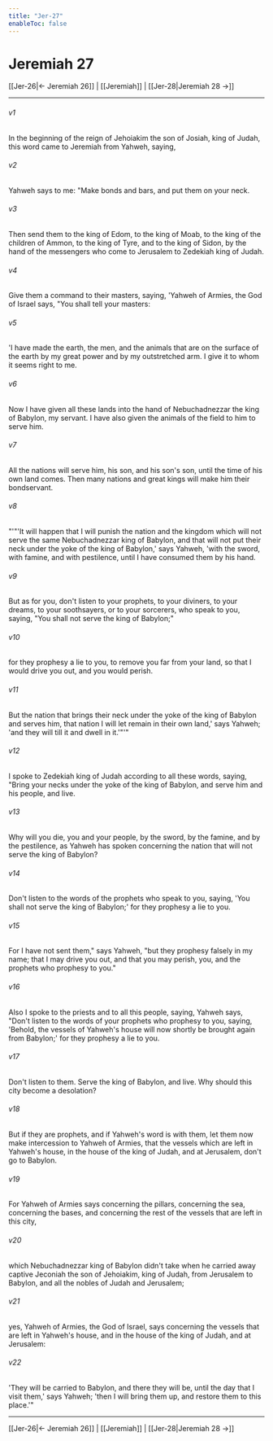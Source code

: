 ```yaml
---
title: "Jer-27"
enableToc: false
---
```

# Jeremiah 27

[[Jer-26|← Jeremiah 26]] | [[Jeremiah]] | [[Jer-28|Jeremiah 28 →]]
***



###### v1 
In the beginning of the reign of Jehoiakim the son of Josiah, king of Judah, this word came to Jeremiah from Yahweh, saying, 

###### v2 
Yahweh says to me: "Make bonds and bars, and put them on your neck. 

###### v3 
Then send them to the king of Edom, to the king of Moab, to the king of the children of Ammon, to the king of Tyre, and to the king of Sidon, by the hand of the messengers who come to Jerusalem to Zedekiah king of Judah. 

###### v4 
Give them a command to their masters, saying, 'Yahweh of Armies, the God of Israel says, "You shall tell your masters: 

###### v5 
'I have made the earth, the men, and the animals that are on the surface of the earth by my great power and by my outstretched arm. I give it to whom it seems right to me. 

###### v6 
Now I have given all these lands into the hand of Nebuchadnezzar the king of Babylon, my servant. I have also given the animals of the field to him to serve him. 

###### v7 
All the nations will serve him, his son, and his son's son, until the time of his own land comes. Then many nations and great kings will make him their bondservant. 

###### v8 
"'"'It will happen that I will punish the nation and the kingdom which will not serve the same Nebuchadnezzar king of Babylon, and that will not put their neck under the yoke of the king of Babylon,' says Yahweh, 'with the sword, with famine, and with pestilence, until I have consumed them by his hand. 

###### v9 
But as for you, don't listen to your prophets, to your diviners, to your dreams, to your soothsayers, or to your sorcerers, who speak to you, saying, "You shall not serve the king of Babylon;" 

###### v10 
for they prophesy a lie to you, to remove you far from your land, so that I would drive you out, and you would perish. 

###### v11 
But the nation that brings their neck under the yoke of the king of Babylon and serves him, that nation I will let remain in their own land,' says Yahweh; 'and they will till it and dwell in it.'"'" 

###### v12 
I spoke to Zedekiah king of Judah according to all these words, saying, "Bring your necks under the yoke of the king of Babylon, and serve him and his people, and live. 

###### v13 
Why will you die, you and your people, by the sword, by the famine, and by the pestilence, as Yahweh has spoken concerning the nation that will not serve the king of Babylon? 

###### v14 
Don't listen to the words of the prophets who speak to you, saying, 'You shall not serve the king of Babylon;' for they prophesy a lie to you. 

###### v15 
For I have not sent them," says Yahweh, "but they prophesy falsely in my name; that I may drive you out, and that you may perish, you, and the prophets who prophesy to you." 

###### v16 
Also I spoke to the priests and to all this people, saying, Yahweh says, "Don't listen to the words of your prophets who prophesy to you, saying, 'Behold, the vessels of Yahweh's house will now shortly be brought again from Babylon;' for they prophesy a lie to you. 

###### v17 
Don't listen to them. Serve the king of Babylon, and live. Why should this city become a desolation? 

###### v18 
But if they are prophets, and if Yahweh's word is with them, let them now make intercession to Yahweh of Armies, that the vessels which are left in Yahweh's house, in the house of the king of Judah, and at Jerusalem, don't go to Babylon. 

###### v19 
For Yahweh of Armies says concerning the pillars, concerning the sea, concerning the bases, and concerning the rest of the vessels that are left in this city, 

###### v20 
which Nebuchadnezzar king of Babylon didn't take when he carried away captive Jeconiah the son of Jehoiakim, king of Judah, from Jerusalem to Babylon, and all the nobles of Judah and Jerusalem; 

###### v21 
yes, Yahweh of Armies, the God of Israel, says concerning the vessels that are left in Yahweh's house, and in the house of the king of Judah, and at Jerusalem: 

###### v22 
'They will be carried to Babylon, and there they will be, until the day that I visit them,' says Yahweh; 'then I will bring them up, and restore them to this place.'"

***
[[Jer-26|← Jeremiah 26]] | [[Jeremiah]] | [[Jer-28|Jeremiah 28 →]]
